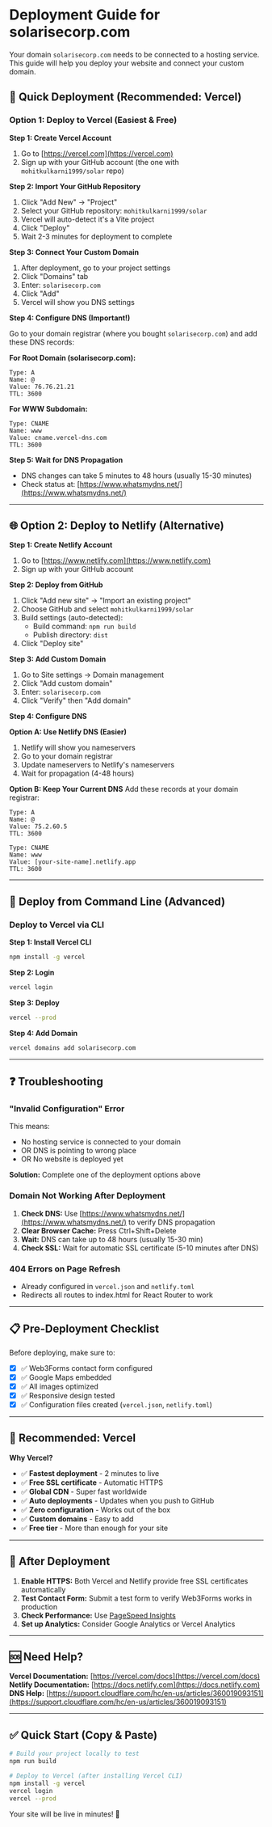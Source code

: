 # Deployment Guide for solarisecorp.com

Your domain `solarisecorp.com` needs to be connected to a hosting service. This guide will help you deploy your website and connect your custom domain.

## 🚀 Quick Deployment (Recommended: Vercel)

### Option 1: Deploy to Vercel (Easiest & Free)

**Step 1: Create Vercel Account**
1. Go to [https://vercel.com](https://vercel.com)
2. Sign up with your GitHub account (the one with `mohitkulkarni1999/solar` repo)

**Step 2: Import Your GitHub Repository**
1. Click "Add New" → "Project"
2. Select your GitHub repository: `mohitkulkarni1999/solar`
3. Vercel will auto-detect it's a Vite project
4. Click "Deploy"
5. Wait 2-3 minutes for deployment to complete

**Step 3: Connect Your Custom Domain**
1. After deployment, go to your project settings
2. Click "Domains" tab
3. Enter: `solarisecorp.com`
4. Click "Add"
5. Vercel will show you DNS settings

**Step 4: Configure DNS (Important!)**

Go to your domain registrar (where you bought `solarisecorp.com`) and add these DNS records:

**For Root Domain (solarisecorp.com):**
```
Type: A
Name: @
Value: 76.76.21.21
TTL: 3600
```

**For WWW Subdomain:**
```
Type: CNAME
Name: www
Value: cname.vercel-dns.com
TTL: 3600
```

**Step 5: Wait for DNS Propagation**
- DNS changes can take 5 minutes to 48 hours (usually 15-30 minutes)
- Check status at: [https://www.whatsmydns.net/](https://www.whatsmydns.net/)

---

## 🌐 Option 2: Deploy to Netlify (Alternative)

**Step 1: Create Netlify Account**
1. Go to [https://www.netlify.com](https://www.netlify.com)
2. Sign up with your GitHub account

**Step 2: Deploy from GitHub**
1. Click "Add new site" → "Import an existing project"
2. Choose GitHub and select `mohitkulkarni1999/solar`
3. Build settings (auto-detected):
   - Build command: `npm run build`
   - Publish directory: `dist`
4. Click "Deploy site"

**Step 3: Add Custom Domain**
1. Go to Site settings → Domain management
2. Click "Add custom domain"
3. Enter: `solarisecorp.com`
4. Click "Verify" then "Add domain"

**Step 4: Configure DNS**

**Option A: Use Netlify DNS (Easier)**
1. Netlify will show you nameservers
2. Go to your domain registrar
3. Update nameservers to Netlify's nameservers
4. Wait for propagation (4-48 hours)

**Option B: Keep Your Current DNS**
Add these records at your domain registrar:

```
Type: A
Name: @
Value: 75.2.60.5
TTL: 3600

Type: CNAME  
Name: www
Value: [your-site-name].netlify.app
TTL: 3600
```

---

## 🔧 Deploy from Command Line (Advanced)

### Deploy to Vercel via CLI

**Step 1: Install Vercel CLI**
```bash
npm install -g vercel
```

**Step 2: Login**
```bash
vercel login
```

**Step 3: Deploy**
```bash
vercel --prod
```

**Step 4: Add Domain**
```bash
vercel domains add solarisecorp.com
```

---

## ❓ Troubleshooting

### "Invalid Configuration" Error
This means:
- No hosting service is connected to your domain
- OR DNS is pointing to wrong place
- OR No website is deployed yet

**Solution:** Complete one of the deployment options above

### Domain Not Working After Deployment
1. **Check DNS:** Use [https://www.whatsmydns.net/](https://www.whatsmydns.net/) to verify DNS propagation
2. **Clear Browser Cache:** Press Ctrl+Shift+Delete
3. **Wait:** DNS can take up to 48 hours (usually 15-30 min)
4. **Check SSL:** Wait for automatic SSL certificate (5-10 minutes after DNS)

### 404 Errors on Page Refresh
- Already configured in `vercel.json` and `netlify.toml`
- Redirects all routes to index.html for React Router to work

---

## 📋 Pre-Deployment Checklist

Before deploying, make sure to:

- [x] ✅ Web3Forms contact form configured
- [x] ✅ Google Maps embedded
- [x] ✅ All images optimized
- [x] ✅ Responsive design tested
- [x] ✅ Configuration files created (`vercel.json`, `netlify.toml`)

---

## 🎯 Recommended: Vercel

**Why Vercel?**
- ✅ **Fastest deployment** - 2 minutes to live
- ✅ **Free SSL certificate** - Automatic HTTPS
- ✅ **Global CDN** - Super fast worldwide
- ✅ **Auto deployments** - Updates when you push to GitHub
- ✅ **Zero configuration** - Works out of the box
- ✅ **Custom domains** - Easy to add
- ✅ **Free tier** - More than enough for your site

---

## 🔐 After Deployment

1. **Enable HTTPS:** Both Vercel and Netlify provide free SSL certificates automatically
2. **Test Contact Form:** Submit a test form to verify Web3Forms works in production
3. **Check Performance:** Use [PageSpeed Insights](https://pagespeed.web.dev/)
4. **Set up Analytics:** Consider Google Analytics or Vercel Analytics

---

## 🆘 Need Help?

**Vercel Documentation:** [https://vercel.com/docs](https://vercel.com/docs)  
**Netlify Documentation:** [https://docs.netlify.com](https://docs.netlify.com)  
**DNS Help:** [https://support.cloudflare.com/hc/en-us/articles/360019093151](https://support.cloudflare.com/hc/en-us/articles/360019093151)

---

## ✅ Quick Start (Copy & Paste)

```bash
# Build your project locally to test
npm run build

# Deploy to Vercel (after installing Vercel CLI)
npm install -g vercel
vercel login
vercel --prod
```

Your site will be live in minutes! 🚀
